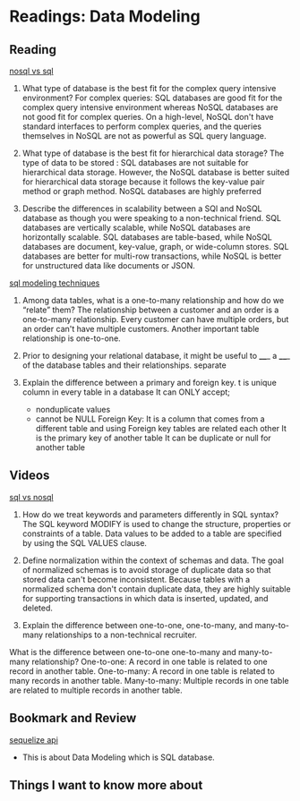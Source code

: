 Readings: Data Modeling
=======================

Reading
-------

[nosql vs sql](https://www.thegeekstuff.com/2014/01/sql-vs-nosql-db/?utm_source=tuicool)

1. What type of database is the best fit for the complex query intensive environment?
    For complex queries: SQL databases are good fit for the complex query intensive environment whereas NoSQL databases are not good fit for complex queries. On a high-level, NoSQL don't have standard interfaces to perform complex queries, and the queries themselves in NoSQL are not as powerful as SQL query language.

2. What type of database is the best fit for hierarchical data storage?
    The type of data to be stored : SQL databases are not suitable for hierarchical data storage. However, the NoSQL database is better suited for hierarchical data storage because it follows the key-value pair method or graph method. NoSQL databases are highly preferred

3. Describe the differences in scalability between a SQl and NoSQL database as though you were speaking to a non-technical friend.
    SQL databases are vertically scalable, while NoSQL databases are horizontally scalable. SQL databases are table-based, while NoSQL databases are document, key-value, graph, or wide-column stores. SQL databases are better for multi-row transactions, while NoSQL is better for unstructured data like documents or JSON.

[sql modeling techniques](https://www.essentialsql.com/get-ready-to-learn-sql-7-simplified-data-modeling/)

1. Among data tables, what is a one-to-many relationship and how do we “relate” them?
    The relationship between a customer and an order is a one-to-many relationship. Every customer can have multiple orders, but an order can't have multiple customers. Another important table relationship is one-to-one.

2. Prior to designing your relational database, it might be useful to **\_\_**\_ a **\_\_**\_ of the database tables and their relationships.
    separate

3. Explain the difference between a primary and foreign key.
    t is unique column in every table in a database
It can ONLY accept;
    - nonduplicate values
    - cannot be NULL
Foreign Key: 
It is a column that comes from a different table and
using Foreign key tables are related each other
It is the primary key of another table
It can be duplicate or null for another table

Videos
------

[sql vs nosql](https://www.youtube.com/watch?v=ZS_kXvOeQ5Y)

1. How do we treat keywords and parameters differently in SQL syntax?
    The SQL keyword MODIFY is used to change the structure, properties or constraints of a table. Data values to be added to a table are specified by using the SQL VALUES clause.

2. Define normalization within the context of schemas and data.
    The goal of normalized schemas is to avoid storage of duplicate data so that stored data can't become inconsistent. Because tables with a normalized schema don't contain duplicate data, they are highly suitable for supporting transactions in which data is inserted, updated, and deleted.

3. Explain the difference between one-to-one, one-to-many, and many-to-many relationships to a non-technical recruiter.

What is the difference between one-to-one one-to-many and many-to-many relationship?
One-to-one: A record in one table is related to one record in another table. One-to-many: A record in one table is related to many records in another table. Many-to-many: Multiple records in one table are related to multiple records in another table.

Bookmark and Review
-------------------

[sequelize api](https://sequelize.org/master/)

* This is about Data Modeling which is SQL database.

## Things I want to know more about
